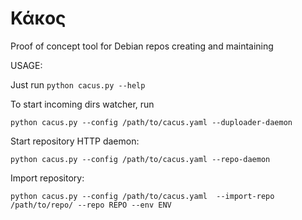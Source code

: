 Κάκος 
=====

Proof of concept tool for Debian repos creating and maintaining


USAGE:

Just run ```python cacus.py --help```

To start incoming dirs watcher, run
```shell
python cacus.py --config /path/to/cacus.yaml --duploader-daemon
```

Start repository HTTP daemon:
```shell
python cacus.py --config /path/to/cacus.yaml --repo-daemon
```
Import repository:
```shell
python cacus.py --config /path/to/cacus.yaml  --import-repo /path/to/repo/ --repo REPO --env ENV
```
